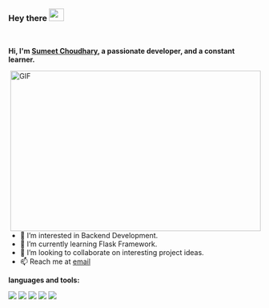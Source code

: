 ### Hey there <img src="https://media.giphy.com/media/hvRJCLFzcasrR4ia7z/giphy.gif" width="30px" height="25px">

<br />

**Hi, I'm [Sumeet Choudhary](https://sumeet-choudhary.github.io/), a passionate developer, and a constant learner.** 


  <img align="right" alt="GIF" src="https://thumbs.gfycat.com/EvilNextDevilfish-small.gif" width="500" height="320" />


- 👀 I’m interested in Backend Development.
- 🌱 I’m currently learning Flask Framework. 
- 💞️ I’m looking to collaborate on interesting project ideas.
- 📫 Reach me at [email](mailto:sumeetchoudhary777@gmail.com)

**languages and tools:**

<span><img src="https://img.icons8.com/color/48/0000000/python.png"/></span>
<span><img src="https://img.icons8.com/color/48/000000/flask.png"/></span>
<span><img src="https://img.icons8.com/color/48/000000/api.png"/></span>
<span><img src="https://img.icons8.com/color/48/000000/docker.png"/></span>
<span><img src="https://img.icons8.com/color/48/000000/mongodb.png"/></span>

<br/>
